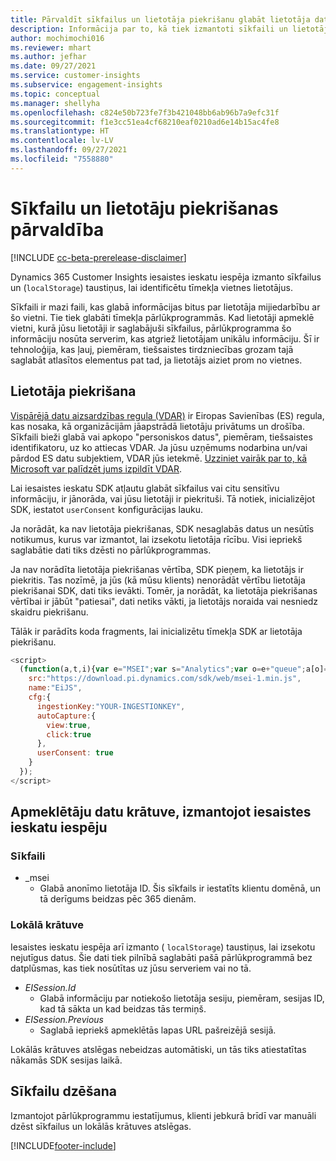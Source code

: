 ```yaml
---
title: Pārvaldīt sīkfailus un lietotāja piekrišanu glabāt lietotāja datus programmā Dynamics 365 Customer Insights
description: Informācija par to, kā tiek izmantoti sīkfaili un lietotāja piekrišana, lai noteiktu tīmekļa vietnes apmeklētājus.
author: mochimochi016
ms.reviewer: mhart
ms.author: jefhar
ms.date: 09/27/2021
ms.service: customer-insights
ms.subservice: engagement-insights
ms.topic: conceptual
ms.manager: shellyha
ms.openlocfilehash: c824e50b723fe7f3b421048bb6ab96b7a9efc31f
ms.sourcegitcommit: f1e3cc51ea4cf68210eaf0210ad6e14b15ac4fe8
ms.translationtype: HT
ms.contentlocale: lv-LV
ms.lasthandoff: 09/27/2021
ms.locfileid: "7558880"
---
```

# <a name="manage-cookies-and-user-consent"></a>Sīkfailu un lietotāju piekrišanas pārvaldība

[!INCLUDE [cc-beta-prerelease-disclaimer](includes/cc-beta-prerelease-disclaimer.md)]

Dynamics 365 Customer Insights iesaistes ieskatu iespēja izmanto sīkfailus un (`localStorage`) taustiņus, lai identificētu tīmekļa vietnes lietotājus.

Sīkfaili ir mazi faili, kas glabā informācijas bitus par lietotāja mijiedarbību ar šo vietni. Tie tiek glabāti tīmekļa pārlūkprogrammās. Kad lietotāji apmeklē vietni, kurā jūsu lietotāji ir saglabājuši sīkfailus, pārlūkprogramma šo informāciju nosūta serverim, kas atgriež lietotājam unikālu informāciju. Šī ir tehnoloģija, kas ļauj, piemēram, tiešsaistes tirdzniecības grozam tajā saglabāt atlasītos elementus pat tad, ja lietotājs aiziet prom no vietnes.

## <a name="user-consent"></a>Lietotāja piekrišana

[Vispārējā datu aizsardzības regula (VDAR)](/dynamics365/get-started/gdpr/) ir Eiropas Savienības (ES) regula, kas nosaka, kā organizācijām jāapstrādā lietotāju privātums un drošība. Sīkfaili bieži glabā vai apkopo "personiskos datus", piemēram, tiešsaistes identifikatoru, uz ko attiecas VDAR. Ja jūsu uzņēmums nodarbina un/vai pārdod ES datu subjektiem, VDAR jūs ietekmē. [Uzziniet vairāk par to, kā Microsoft var palīdzēt jums izpildīt VDAR](https://www.microsoft.com/trust-center/privacy/gdpr-faqs).

Lai iesaistes ieskatu SDK atļautu glabāt sīkfailus vai citu sensitīvu informāciju, ir jānorāda, vai jūsu lietotāji ir piekrituši. Tā notiek, inicializējot SDK, iestatot `userConsent` konfigurācijas lauku.

Ja norādāt, ka nav lietotāja piekrišanas, SDK nesaglabās datus un nesūtīs notikumus, kurus var izmantot, lai izsekotu lietotāja rīcību. Visi iepriekš saglabātie dati tiks dzēsti no pārlūkprogrammas.

Ja nav norādīta lietotāja piekrišanas vērtība, SDK pieņem, ka lietotājs ir piekritis. Tas nozīmē, ja jūs (kā mūsu klients) nenorādāt vērtību lietotāja piekrišanai SDK, dati tiks ievākti. Tomēr, ja norādāt, ka lietotāja piekrišanas vērtībai ir jābūt "patiesai", dati netiks vākti, ja lietotājs noraida vai nesniedz skaidru piekrišanu.

Tālāk ir parādīts koda fragments, lai inicializētu tīmekļa SDK ar lietotāja piekrišanu.
```js
<script>
  (function(a,t,i){var e="MSEI";var s="Analytics";var o=e+"queue";a[o]=a[o]||[];var r=a[e]||function(n){var t={};t[s]={};function e(e){while(e.length){var r=e.pop();t[s][r]=function(e){return function(){a[o].push([e,n,arguments])}}(r)}}var r="track";var i="set";e([r+"Event",r+"View",r+"Action",i+"Property",i+"User","initialize","teardown"]);return t}(i.name);var n=i.name;if(!a[e]){a[n]=r[s];a[o].push(["new",n]);setTimeout(function(){var e="script";var r=t.createElement(e);r.async=1;r.src=i.src;var n=t.getElementsByTagName(e)[0];n.parentNode.insertBefore(r,n)},1)}else{a[n]=new r[s]}if(i.user){a[n].setUser(i.user)}if(i.props){for(var c in i.props){a[n].setProperty(c,i.props[c])}}a[n].initialize(i.cfg)})(window,document,{
    src:"https://download.pi.dynamics.com/sdk/web/msei-1.min.js",
    name:"EiJS",
    cfg:{
      ingestionKey:"YOUR-INGESTIONKEY",
      autoCapture:{
        view:true,
        click:true
      },
      userConsent: true
    }
  });
</script>
```

## <a name="visitor-data-storage-in-engagement-insights-capability"></a>Apmeklētāju datu krātuve, izmantojot iesaistes ieskatu iespēju

### <a name="cookies"></a>Sīkfaili

- _msei
    - Glabā anonīmo lietotāja ID. Šis sīkfails ir iestatīts klientu domēnā, un tā derīgums beidzas pēc 365 dienām.

### <a name="local-storage"></a>Lokālā krātuve

Iesaistes ieskatu iespēja arī izmanto ( `localStorage`) taustiņus, lai izsekotu nejutīgus datus. Šie dati tiek pilnībā saglabāti pašā pārlūkprogrammā bez datplūsmas, kas tiek nosūtītas uz jūsu serveriem vai no tā.

- *EISession.Id*
    - Glabā informāciju par notiekošo lietotāja sesiju, piemēram, sesijas ID, kad tā sākta un kad beidzas tās termiņš.
- *EISession.Previous*
    - Saglabā iepriekš apmeklētās lapas URL pašreizējā sesijā.

Lokālās krātuves atslēgas nebeidzas automātiski, un tās tiks atiestatītas nākamās SDK sesijas laikā.

## <a name="deleting-cookies"></a>Sīkfailu dzēšana

Izmantojot pārlūkprogrammu iestatījumus, klienti jebkurā brīdī var manuāli dzēst sīkfailus un lokālās krātuves atslēgas.


[!INCLUDE[footer-include](../includes/footer-banner.md)]
